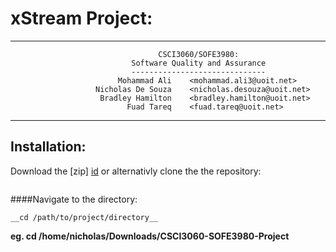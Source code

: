 <link rel="stylesheet" href="/path/to/styles/default.css">
<script src=src="//cdnjs.cloudflare.com/ajax/libs/highlight.js/8.4/highlight.min.js"></script>
<script>hljs.initHighlightingOnLoad();</script>

xStream Project: 
===============
---

                                     CSCI3060/SOFE3980: 
                               Software Quality and Assurance
                               ------------------------------
                            Mohammad Ali    <mohammad.ali3@uoit.net>
                       Nicholas De Souza    <nicholas.desouza@uoit.net>
                        Bradley Hamilton    <bradley.hamilton@uoit.net>
                              Fuad Tareq    <fuad.tareq@uoit.net>


---
Installation:
-------------
Download the [zip] [id] 
or 
alternativly clone the the repository:

```

```
    
[id]: <https://github.com/100481185/CSCI3060-SOFE3980-Project/archive/master.zip> 
    "zip"
        
    
####Navigate to the directory:
        
```
__cd /path/to/project/directory__
```
__eg. cd /home/nicholas/Downloads/CSCI3060-SOFE3980-Project__
